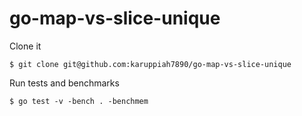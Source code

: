 # go-map-vs-slice-unique

Clone it

```
$ git clone git@github.com:karuppiah7890/go-map-vs-slice-unique
```

Run tests and benchmarks

```
$ go test -v -bench . -benchmem
```